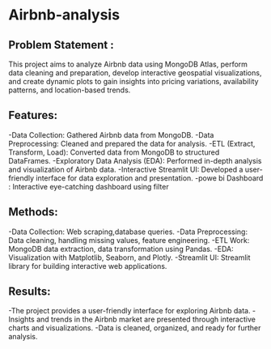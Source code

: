 # Airbnb-analysis

## Problem Statement :

This project aims to analyze Airbnb data using MongoDB Atlas, perform data cleaning and preparation, develop interactive geospatial visualizations, and create dynamic plots to gain insights into pricing variations, availability patterns, and location-based trends.

## Features:

-Data Collection: Gathered Airbnb data from MongoDB.
-Data Preprocessing: Cleaned and prepared the data for analysis.
-ETL (Extract, Transform, Load): Converted data from MongoDB to structured DataFrames.
-Exploratory Data Analysis (EDA): Performed in-depth analysis and visualization of Airbnb data.
-Interactive Streamlit UI: Developed a user-friendly interface for data exploration and presentation.
-powe bi Dashboard : Interactive eye-catching dashboard using filter

## Methods:

-Data Collection: Web scraping,database queries.
-Data Preprocessing: Data cleaning, handling missing values, feature engineering.
-ETL Work: MongoDB data extraction, data transformation using Pandas.
-EDA: Visualization with Matplotlib, Seaborn, and Plotly.
-Streamlit UI: Streamlit library for building interactive web applications.

## Results:

-The project provides a user-friendly interface for exploring Airbnb data.
-Insights and trends in the Airbnb market are presented through interactive charts and visualizations.
-Data is cleaned, organized, and ready for further analysis.
